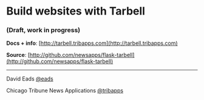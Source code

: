 # Build websites with Tarbell

### (Draft, work in progress)

__Docs + info__: [http://tarbell.tribapps.com](http://tarbell.tribapps.com)

__Source__: [http://github.com/newsapps/flask-tarbell](http://github.com/newsapps/flask-tarbell)

<hr/>

David Eads [@eads](http://twitter.com/eads)

Chicago Tribune News Applications [@tribapps](http://twitter.com/tribapps)

